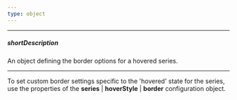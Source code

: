 ```yaml
---
type: object
---
```

---
##### shortDescription
An object defining the border options for a hovered series.

---
To set custom border settings specific to the 'hovered' state for the series, use the properties of the **series** | **hoverStyle** | **border** configuration object.
